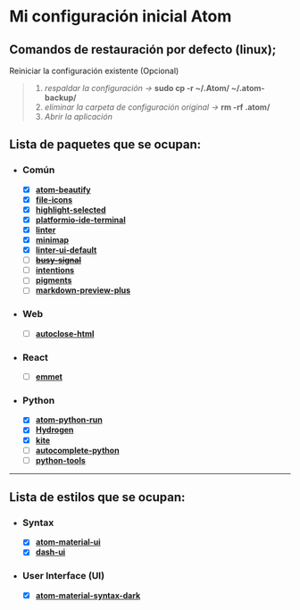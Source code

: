 # Mi configuración inicial Atom

## Comandos de restauración por defecto (linux);

Reiniciar la configuración existente (Opcional)
> 1. _respaldar la configuración ->_ **sudo cp -r ~/.Atom/ ~/.atom-backup/**
> 2. _eliminar la carpeta de configuración original ->_  **rm -rf .atom/**
> 2. _Abrir la aplicación_


## Lista de paquetes que se ocupan:

 - ### **Común**
    - [x] **[atom-beautify](https://atom.io/packages/atom-beautify "Formatos de codificación")**
    - [x] **[file-icons ](https://atom.io/packages/file-icons "Diseño de visualización de archivos")**
    - [x] **[highlight-selected](https://atom.io/packages/highlight-selected "Identificación de sentencias existentes")**
    - [x] **[platformio-ide-terminal](https://atom.io/packages/platformio-ide-terminal "Terminal para casos especiales")**
    - [x] **[linter](https://atom.io/packages/linter "Herramienta de localización de errores de código, bugs, formatos, etc")**
    - [x] **[minimap](https://atom.io/packages/minimap "vista previa de posición de código")**
    - [x] **[linter-ui-default](https://atom.io/packages/linter-ui-default "linter-ui-default es extensión para linter ")**
    - [ ] **[~~busy-signal~~](https://atom.io/packages/busy-signal "Verifica que las api funcionen correctamente")**
    - [ ] **[intentions](https://atom.io/packages/intentions "Autocompletado de sentencias")**
    - [ ] **[pigments](https://atom.io/packages/pigments "Visualización de colores")**
    - [ ] **[markdown-preview-plus](https://atom.io/packages/markdown-preview-plus "preview de archivos de texto plano")**

- ### **Web**
    - [ ] **[autoclose-html](https://atom.io/packages/autoclose-html "herramienta para etiquetas de html")**

- ### **React**
    - [ ] **[emmet](https://atom.io/packages/busy-signal "Herramienta para creación de etiquetas html")**


- ### **Python**
    - [x] **[atom-python-run](https://atom.io/packages/atom-python-run "atom-python-run")**
    - [x] **[Hydrogen](https://atom.io/packages/Hydrogen "Visualización de contenido en las variables")**
    - [x] **[kite](https://atom.io/packages/intentions "Autocompletado inteligente de funciones y variables")**
    - [ ] **[autocomplete-python](https://atom.io/packages/autocomplete-python "Autocompletado sencillo y desplazamiento entre archivos")**
    - [ ] **[python-tools](https://atom.io/packages/python-tools "python-tools")**

---

## Lista de estilos que se ocupan:
- ### **Syntax**
    - [x] **[atom-material-ui](https://atom.io/packages/atom-material-ui "atom-material-ui")**
    - [x] **[dash-ui](https://atom.io/packages/dash-ui "dash-ui")**
- ### **User Interface (UI)**
    - [x] **[atom-material-syntax-dark](https://atom.io/packages/atom-material-ui "atom-material-syntax-dark")**
